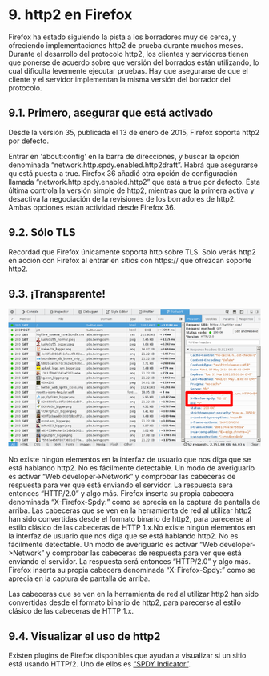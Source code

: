 # 9. http2 en Firefox

Firefox ha estado siguiendo la pista a los borradores muy de cerca, y ofreciendo implementaciones http2 de prueba durante muchos meses. Durante el desarrollo del protocolo http2, los clientes y servidores tienen que ponerse de acuerdo sobre que versión del borrados están utilizando, lo cual dificulta levemente ejecutar pruebas. Hay que asegurarse de que el cliente y el servidor implementan la misma versión del borrador del protocolo.

## 9.1. Primero, asegurar que está activado

Desde la versión 35, publicada el 13 de enero de 2015, Firefox soporta http2 por defecto.

Entrar en 'about:config' en la barra de direcciones, y buscar la opción denominada “network.http.spdy.enabled.http2draft”. Habrá que asegurarse qu está puesta a true. Firefox 36 añadió otra opción de configuración llamada “network.http.spdy.enabled.http2” que está a true por defecto. Ésta última controla la versión simple de http2, mientras que la primera activa y desactiva la negociación de la revisiones de los borradores de http2. Ambas opciones están actividad desde Firefox 36.

## 9.2. Sólo TLS

Recordad que Firefox únicamente soporta http sobre TLS. Solo verás http2 en acción con Firefox al entrar en sitios con https:// que ofrezcan soporte http2.

## 9.3. ¡Transparente!

![transparent http2 use](https://raw.githubusercontent.com/bagder/http2-explained/master/images/firefox-screenshot.png)

No existe ningún elementos en la interfaz de usuario que nos diga que se está hablando http2. No es fácilmente detectable. Un modo de averiguarlo es activar “Web developer-&gt;Network” y comprobar las cabeceras de respuesta para ver que está enviando el servidor. La respuesta será entonces “HTTP/2.0” y algo más. Firefox inserta su propia cabecera denominada “X-Firefox-Spdy:” como se aprecia en la captura de pantalla de arriba. Las cabeceras que se ven en la herramienta de red al utilizar http2 han sido convertidas desde el formato binario de http2, para parecerse al estilo clásico de las cabeceras de HTTP 1.x.No existe ningún elementos en la interfaz de usuario que nos diga que se está hablando http2. No es fácilmente detectable. Un modo de averiguarlo es activar “Web developer-&gt;Network” y comprobar las cabeceras de respuesta para ver que está enviando el servidor. La respuesta será entonces “HTTP/2.0” y algo más. Firefox inserta su propia cabecera denominada “X-Firefox-Spdy:” como se aprecia en la captura de pantalla de arriba.

Las cabeceras que se ven en la herramienta de red al utilizar http2 han sido convertidas desde el formato binario de http2, para parecerse al estilo clásico de las cabeceras de HTTP 1.x.

## 9.4. Visualizar el uso de http2

Existen plugins de Firefox disponibles que ayudan a visualizar si un sitio está usando HTTP/2. Uno de ellos es [“SPDY Indicator”](https://addons.mozilla.org/en-US/firefox/addon/http2-indicator/).

